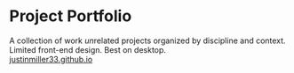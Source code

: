 # Project Portfolio
A collection of work *un*related projects organized by discipline and context. <br>
Limited front-end design. Best on desktop. <br>
[justinmiller33.github.io](https://justinmiller33.github.io)
